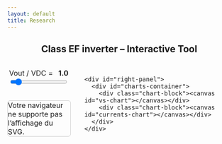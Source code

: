 ```yaml
---
layout: default
title: Research
---
```


<h2 style="text-align: center;">Class EF inverter – Interactive Tool</h2>

<div class="interactive-body">
  <style>
    .interactive-body { font-size: 1rem; margin-top: 2rem; }
    .interactive-body .container { display: flex; gap: 2rem; align-items: flex-start; }

    /* Curseur Vout plus large */
    #vout-slider {
      width: 100%;
      height: 16px;
      accent-color: #007bff;
      border-radius: 8px;
    }

    #left-panel, #right-panel { display: flex; flex-direction: column; gap: 1rem; }
    #left-panel { width: 50%; }
    #right-panel { width: 50%; }

    #left-panel object { width: 100%; height: auto; border: 1px solid #ccc; border-radius: 6px; }

    #charts-container { display: flex; flex-direction: column; height: 400px; gap: 1rem; }
    #charts-container .chart-block { flex: 1; }
    #charts-container canvas { width: 100% !important; height: 100% !important; }

    /* Curseur Vout */
    #vout-container { margin-bottom: 1rem; text-align: center; }
    #vout-value { font-weight: bold; margin-left: 0.5rem; }
  </style>

  <div class="container">
    <div id="left-panel">
      <div id="vout-container">
        <label for="vout-slider">Vout / VDC = <span id="vout-value">1.0</span></label><br>
        <input type="range" id="vout-slider" min="0.01" max="10" step="0.01" value="1">
      </div>
      <object type="image/svg+xml" data="/assets/img/sec_circuit.svg">
        Votre navigateur ne supporte pas l’affichage du SVG.
      </object>
    </div>

    <div id="right-panel">
      <div id="charts-container">
        <div class="chart-block"><canvas id="vs-chart"></canvas></div>
        <div class="chart-block"><canvas id="currents-chart"></canvas></div>
      </div>
    </div>
  </div>
</div>

<script src="https://cdn.jsdelivr.net/npm/chart.js"></script>
<script>
const PI = Math.PI;
let charts = {};
const chartParams = {
  vs: {label:'vs/VDC', color:'blue'},
  vd: {label:'vd/Vout', color:'green'},
  ie1: {label:'ie1/I', color:'red'},
  ie2: {label:'ie2/I', color:'orange'},
  is: {label:'is/I', color:'purple'},
  id: {label:'id/I', color:'pink'},
  ic1: {label:'ic1/I', color:'brown'},
  ic2: {label:'ic2/I', color:'cyan'}
};

const N_POINTS = 500;
const VDC = 1;

// Génération des données
function generateData(theta) {
  const data = { vs: [], vd: [], ie1: [], ie2: [], is: [], id: [], ic1: [], ic2: [] };
  const i1 = 2 / (1 - Math.cos(theta));
  const i2 = 2 / (1 - Math.cos(PI - theta));

  for (let k = 0; k <= N_POINTS; k++) {
    const wt = (k / N_POINTS) * 4 * PI;
    const wtMod = wt % (2 * PI);
    const sinTerm = Math.sin(wt);

    let vsVal = 0;
    if (wtMod > PI - theta && wtMod <= PI) vsVal = -i1 * (Math.cos(theta) + Math.cos(wtMod));
    else if (wtMod > PI && wtMod <= 2 * PI - theta) vsVal = 2;
    else if (wtMod > 2 * PI - theta) vsVal = 2 + i1 * (Math.cos(theta) - Math.cos(wtMod));
    data.vs.push({x: wt, y: 0.99 * vsVal});

    let vdVal = 0;
    if (wtMod >= 0 && wtMod <= PI - theta) vdVal = -i2 * (Math.cos(PI - theta) - Math.cos(wtMod));
    else if (wtMod > PI && wtMod < 2 * PI - theta) vdVal = 2 + i2 * (Math.cos(wtMod) + Math.cos(PI - theta));
    else if (wtMod >= 2 * PI - theta) vdVal = 2;
    data.vd.push({x: wt, y: 0.99 * vdVal});

    const ie1Val = (wtMod <= PI - theta || (wtMod > PI && wtMod <= 2*PI - theta)) ? sinTerm * (wtMod <= PI - theta ? 1 : -1) : 0;
    const ic1Val = (wtMod > PI - theta && wtMod <= PI || wtMod > 2*PI - theta) ? sinTerm : 0;
    const isVal = (wtMod <= PI - theta) ? 0.99 * 2 * sinTerm : 0;
    const ie2Val = (wtMod > PI - theta && wtMod <= PI || wtMod > 2*PI - theta) ? sinTerm * (wtMod <= PI ? 1 : -1) : 0; 
    const ic2Val = (wtMod <= PI - theta || (wtMod > PI && wtMod <= 2*PI - theta)) ? sinTerm : 0; 
    const idVal = (wtMod <= PI && wtMod > PI - theta) ? 0.99 * 2 * sinTerm : 0; 
    data.ie1.push({x: wt, y: ie1Val});
    data.ie2.push({x: wt, y: ie2Val});
    data.ic1.push({x: wt, y: ic1Val});
    data.ic2.push({x: wt, y: ic2Val});
    data.is.push({x: wt, y: isVal});
    data.id.push({x: wt, y: idVal});
  }

  return data;
}

// Fonction pour créer les légendes en 2 lignes tout en gardant les couleurs
function generateTwoLineLabels(chart, splitIndex) {
  const original = Chart.defaults.plugins.legend.labels.generateLabels;
  const labels = original(chart);

  const firstRow = labels.slice(0, splitIndex);
  const secondRow = labels.slice(splitIndex);

  // Retourner chaque élément séparément pour conserver les couleurs
  return [...firstRow, ...secondRow];
}

// Initialisation des graphiques
function initCharts(theta) {
  const formatPi = val => {
    const n = val / PI;
    const rounded = Math.round(n);
    return Math.abs(n - rounded) < 0.05 ? (rounded === 0 ? '0' : `${rounded === 1 ? '' : rounded}π`): '';
  };

  const data = generateData(theta);

  // === Graphe VS ===
  const vsDatasets = ['vs','vd'].map(key => ({
    label: chartParams[key].label,
    data: data[key],
    borderColor: chartParams[key].color,
    borderWidth: 2,
    pointRadius: 0,
    fill: false,
    tension: 0
  }));

  charts.vs = new Chart(document.getElementById('vs-chart').getContext('2d'), {
    type: 'line',
    data: { datasets: vsDatasets },
    options: {
      responsive: true,
      maintainAspectRatio: false,
      animation: { duration: 100 },
      plugins: {
        legend: {
          display: true,
          position: 'bottom',
          align: 'start',
          labels: {
            boxWidth: 20,
            padding: 10,
            generateLabels: chart => generateTwoLineLabels(chart, 1) // 1+1 pour vs
          }
        }
      },
      scales: {
        x: { type:'linear', min:0, max:4*PI, ticks:{stepSize:PI, callback:formatPi}, title:{display:true,text:'ωt (rad)'} },
        y: { min:-2, max:2, title:{display:false} }
      }
    }
  });

  // === Graphe Courants ===
  const currentsKeys = ['ic1','ie1','is','ic2','ie2','id'];
  const currentsDatasets = currentsKeys.map(key => ({
    label: chartParams[key].label,
    data: data[key],
    borderColor: chartParams[key].color,
    borderWidth: 2,
    pointRadius: 0,
    fill: false,
    tension: 0
  }));

  charts.currents = new Chart(document.getElementById('currents-chart').getContext('2d'), {
    type: 'line',
    data: { datasets: currentsDatasets },
    options: {
      responsive: true,
      maintainAspectRatio: false,
      animation: { duration: 100 },
      plugins: {
        legend: {
          display: true,
          position: 'bottom',
          align: 'start',
          labels: {
            boxWidth: 20,
            padding: 10,
            generateLabels: chart => generateTwoLineLabels(chart, 3) // 3+3 pour currents
          }
        }
      },
      scales: {
        x: { type:'linear', min:0, max:4*PI, ticks:{stepSize:PI, callback:formatPi}, title:{display:true,text:'ωt (rad)'} },
        y: { min:-2, max:2, title:{display:false} }
      }
    }
  });
}

// Mise à jour des données
function updateCharts(theta) {
  const data = generateData(theta);

  charts.vs.data.datasets.forEach(ds => {
    const key = Object.keys(chartParams).find(k => chartParams[k].label === ds.label);
    if (key) ds.data = data[key];
  });
  charts.currents.data.datasets.forEach(ds => {
    const key = Object.keys(chartParams).find(k => chartParams[k].label === ds.label);
    if (key) ds.data = data[key];
  });

  charts.vs.update('none');
  charts.currents.update('none');
}

// Slider Vout/VDC
const voutSlider = document.getElementById('vout-slider');
const voutValueLabel = document.getElementById('vout-value');
let VoutInitial = parseFloat(localStorage.getItem('Vout') || '1.0');
voutSlider.value = VoutInitial;
voutValueLabel.textContent = VoutInitial.toFixed(2);

let thetaInitial = 2 * Math.atan(Math.sqrt(VDC / VoutInitial));
initCharts(thetaInitial);

voutSlider.addEventListener('input', ()=>{
  const Vout = parseFloat(voutSlider.value);
  voutValueLabel.textContent = Vout.toFixed(2);
  localStorage.setItem('Vout', Vout);

  const theta = 2 * Math.atan(Math.sqrt(VDC / Vout));
  updateCharts(theta);
});
</script>
